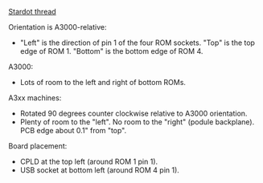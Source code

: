 [Stardot thread](https://stardot.org.uk/forums/viewtopic.php?f=16&t=16043)


Orientation is A3000-relative:

- "Left" is the direction of pin 1 of the four ROM sockets.  "Top" is the top edge of ROM 1.  "Bottom" is the bottom edge of ROM 4.  

A3000:

- Lots of room to the left and right of bottom ROMs.

A3xx machines:

- Rotated 90 degrees counter clockwise relative to A3000 orientation.
- Plenty of room to the "left".  No room to the "right" (podule backplane).  PCB edge about 0.1" from "top".

Board placement:

- CPLD at the top left (around ROM 1 pin 1).
- USB socket at bottom left (around ROM 4 pin 1).
